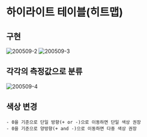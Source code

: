 # 하이라이트 테이블(히트맵)
## 구현
![200509-2](https://user-images.githubusercontent.com/48504392/81477858-e4196880-9254-11ea-8bf9-86e563f287db.png)
![200509-3](https://user-images.githubusercontent.com/48504392/81477860-e54a9580-9254-11ea-931b-a51041b13ef5.png)
## 각각의 측정값으로 분류
![200509-4](https://user-images.githubusercontent.com/48504392/81477861-e5e32c00-9254-11ea-82ba-4893b78c27dd.png)
## 색상 변경
~~~
- 0을 기준으로 단일 방향(+ or -)으로 이동하면 단일 색상 권장
- 0을 기준으로 양방향(+ and -)으로 이동하면 다중 색상 권장
~~~
